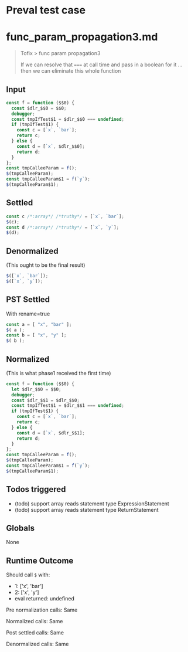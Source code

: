 # Preval test case

# func_param_propagation3.md

> Tofix > func param propagation3
>
> If we can resolve that `===` at call time and pass in a boolean for it ... then we can eliminate this whole function

## Input

`````js filename=intro
const f = function ($$0) {
  const $dlr_$$0 = $$0;
  debugger;
  const tmpIfTest$1 = $dlr_$$0 === undefined;
  if (tmpIfTest$1) {
    const c = [`x`, `bar`];
    return c;
  } else {
    const d = [`x`, $dlr_$$0];
    return d;
  }
};
const tmpCalleeParam = f();
$(tmpCalleeParam);
const tmpCalleeParam$1 = f(`y`);
$(tmpCalleeParam$1);
`````


## Settled


`````js filename=intro
const c /*:array*/ /*truthy*/ = [`x`, `bar`];
$(c);
const d /*:array*/ /*truthy*/ = [`x`, `y`];
$(d);
`````


## Denormalized
(This ought to be the final result)

`````js filename=intro
$([`x`, `bar`]);
$([`x`, `y`]);
`````


## PST Settled
With rename=true

`````js filename=intro
const a = [ "x", "bar" ];
$( a );
const b = [ "x", "y" ];
$( b );
`````


## Normalized
(This is what phase1 received the first time)

`````js filename=intro
const f = function ($$0) {
  let $dlr_$$0 = $$0;
  debugger;
  const $dlr_$$1 = $dlr_$$0;
  const tmpIfTest$1 = $dlr_$$1 === undefined;
  if (tmpIfTest$1) {
    const c = [`x`, `bar`];
    return c;
  } else {
    const d = [`x`, $dlr_$$1];
    return d;
  }
};
const tmpCalleeParam = f();
$(tmpCalleeParam);
const tmpCalleeParam$1 = f(`y`);
$(tmpCalleeParam$1);
`````


## Todos triggered


- (todo) support array reads statement type ExpressionStatement
- (todo) support array reads statement type ReturnStatement


## Globals


None


## Runtime Outcome


Should call `$` with:
 - 1: ['x', 'bar']
 - 2: ['x', 'y']
 - eval returned: undefined

Pre normalization calls: Same

Normalized calls: Same

Post settled calls: Same

Denormalized calls: Same

